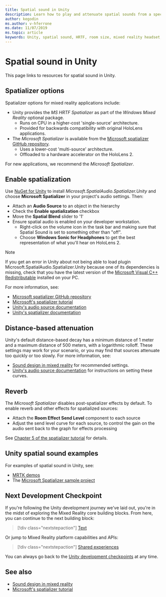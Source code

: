 ```yaml
---
title: Spatial sound in Unity
description: Learn how to play and attenuate spatial sounds from a specific 3D point within your Unity scene with examples.
author: kegodin
ms.author: v-hferrone
ms.date: 11/07/2019
ms.topic: article
keywords: Unity, spatial sound, HRTF, room size, mixed reality headset, windows mixed reality headset, virtual reality headset, MRTK, Mixed Reality Toolkit, spatializer, reverb
---
```


# Spatial sound in Unity

This page links to resources for spatial sound in Unity.

## Spatializer options

Spatializer options for mixed reality applications include:
* Unity provides the *MS HRTF Spatializer* as part of the *Windows Mixed Reality* optional package.
  * Runs on CPU in a higher-cost 'single-source' architecture.
  * Provided for backwards compatibility with original HoloLens applications.
* The *Microsoft Spatializer* is available from the [Microsoft spatializer GitHub repository](https://github.com/microsoft/spatialaudio-unity).
  * Uses a lower-cost 'multi-source' architecture.
  * Offloaded to a hardware accelerator on the HoloLens 2. 

For new applications, we recommend the *Microsoft Spatializer*.

## Enable spatialization

Use [NuGet for Unity](https://github.com/GlitchEnzo/NuGetForUnity/releases/latest) to install _Microsoft.SpatialAudio.Spatializer.Unity_ and choose **Microsoft Spatializer** in your project's audio settings. Then:
* Attach an **Audio Source** to an object in the hierarchy
* Check the **Enable spatialization** checkbox
* Move the **Spatial Blend** slider to '1'
* Ensure spatial audio is enabled on your developer workstation. 
    * Right-click on the volume icon in the task bar and making sure that Spatial Sound is set to something other than "off". 
    * Choose **Windows Sonic for Headphones** to get the best representation of what you'll hear on HoloLens 2.

>[!NOTE]
>If you get an error in Unity about not being able to load plugin Microsoft.SpatialAudio.Spatializer.Unity because one of its dependencies is missing, check that you have the latest version of the [Microsoft Visual C++ Redistributable](https://support.microsoft.com/en-us/help/2977003/the-latest-supported-visual-c-downloads) installed on your PC.

For more information, see:
* [Microsoft spatializer GitHub repository](https://github.com/microsoft/spatialaudio-unity)
* [Microsoft's spatializer tutorial](tutorials/unity-spatial-audio-ch1.md)
* [Unity's audio source documentation](https://docs.unity3d.com/2019.3/Documentation/Manual/class-AudioSource.html)
* [Unity's spatializer documentation](https://docs.unity3d.com/Manual/VRAudioSpatializer.html)

## Distance-based attenuation

Unity's default distance-based decay has a minimum distance of 1 meter and a maximum distance of 500 meters, with a logarithmic rolloff. These settings may work for your scenario, or you may find that sources attenuate too quickly or too slowly. For more information, see:
* [Sound design in mixed reality](../../design/spatial-sound-design.md) for recommended settings.
* [Unity's audio source documentation](https://docs.unity3d.com/2019.3/Documentation/Manual/class-AudioSource.html) for instructions on setting these curves.

## Reverb

The _Microsoft Spatializer_ disables post-spatializer effects by default. To enable reverb and other effects for spatialized sources:
* Attach the **Room Effect Send Level** component to each source
* Adjust the send level curve for each source, to control the gain on the audio sent back to the graph for effects processing

See [Chapter 5 of the spatializer tutorial](tutorials/unity-spatial-audio-ch5.md) for details.

## Unity spatial sound examples

For examples of spatial sound in Unity, see:
* [MRTK demos](https://github.com/microsoft/MixedRealityToolkit-Unity/tree/mrtk_release/Assets/MixedRealityToolkit.Examples/Demos/Audio)
* The [Microsoft Spatializer sample project](https://github.com/microsoft/spatialaudio-unity/tree/master/Samples/MicrosoftSpatializerSample)

## Next Development Checkpoint

If you're following the Unity development journey we've laid out, you're in the midst of exploring the Mixed Reality core building blocks. From here, you can continue to the next building block:

> [!div class="nextstepaction"]
> [Text](text-in-unity.md)

Or jump to Mixed Reality platform capabilities and APIs:

> [!div class="nextstepaction"]
> [Shared experiences](shared-experiences-in-unity.md)

You can always go back to the [Unity development checkpoints](unity-development-overview.md#2-core-building-blocks) at any time.

## See also

* [Sound design in mixed reality](../../design/spatial-sound-design.md)
* [Microsoft's spatializer tutorial](tutorials/unity-spatial-audio-ch1.md)
